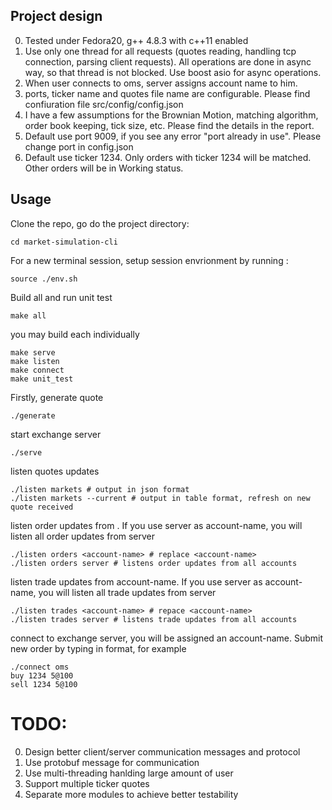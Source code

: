 Project design
-------
0. Tested under Fedora20, g++ 4.8.3 with c++11 enabled
0. Use only one thread for all requests (quotes reading, handling tcp connection, parsing client requests). All operations are done in async way, so that thread is not blocked. Use boost asio for async operations.
0. When user connects to oms, server assigns account name to him.
0. ports, ticker name and quotes file name are configurable. Please find confiuration file src/config/config.json
0. I have a few assumptions for the Brownian Motion, matching algorithm, order book keeping, tick size, etc. Please find the details in the report.
0. Default use port 9009, if you see any error "port already in use". Please change port in config.json
0. Default use ticker 1234. Only orders with ticker 1234 will be matched. Other orders will be in Working status.


Usage
-------
Clone the repo, go do the project directory:
```
cd market-simulation-cli
```

For a new terminal session, setup session envrionment by running : 
```
source ./env.sh
```

Build all and run unit test
```
make all
```

you may build each individually
```
make serve
make listen
make connect
make unit_test
```

Firstly, generate quote
```
./generate
```

start exchange server
```
./serve
```

listen quotes updates
```
./listen markets # output in json format
./listen markets --current # output in table format, refresh on new quote received
```

listen order updates from <account-name>. If you use server as account-name, you will listen all order updates from server
```
./listen orders <account-name> # replace <account-name>
./listen orders server # listens order updates from all accounts
```

listen trade updates from account-name. If you use server as account-name, you will listen all trade updates from server
```
./listen trades <account-name> # repace <account-name>
./listen trades server # listens trade updates from all accounts
```

connect to exchange server, you will be assigned an account-name. Submit new order by typing in format, for example

```
./connect oms
buy 1234 5@100
sell 1234 5@100
```

TODO:
=============
0. Design better client/server communication messages and protocol
0. Use protobuf message for communication
0. Use multi-threading hanlding large amount of user
0. Support multiple ticker quotes
0. Separate more modules to achieve better testability
